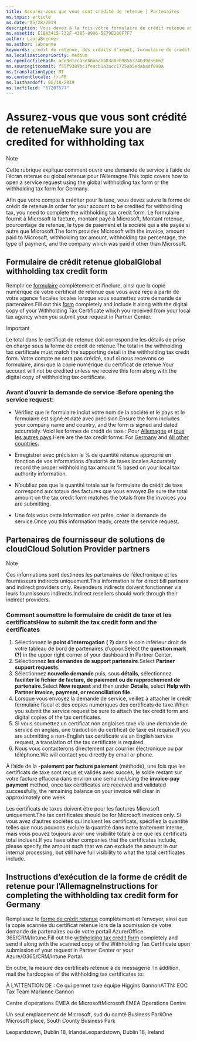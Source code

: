 ```yaml
---
title: Assurez-vous que vous sont crédité de retenue | Partenaires
ms.topic: article
ms.date: 05/28/2019
description: Vous devez à la fois votre formulaire de crédit retenue et le certificat de retenue pour ouvrir une demande de service.
ms.assetid: E1BA3415-732F-4385-8996-5E79E200F7F7
author: LauraBrenner
ms.author: labrenne
keywords: crédit de retenue, des crédits d’impôt, formulaire de crédit allemande taxe, crédit d’impôt de formulaire
ms.localizationpriority: medium
ms.openlocfilehash: ace9d1cca5db0a6aba83a0eb9856374b39d56b62
ms.sourcegitcommit: f55f9389bc1feacb1a3acc1725ab5edabadf090a
ms.translationtype: MT
ms.contentlocale: fr-FR
ms.lasthandoff: 06/18/2019
ms.locfileid: "67207577"
---
```

# <a name="make-sure-you-are-credited-for-withholding-tax"></a><span data-ttu-id="7bd07-104">Assurez-vous que vous sont crédité de retenue</span><span class="sxs-lookup"><span data-stu-id="7bd07-104">Make sure you are credited for withholding tax</span></span>

>[!Note]
><span data-ttu-id="7bd07-105">Cette rubrique explique comment ouvrir une demande de service à l’aide de l’écran retenue ou global retenue pour l’Allemagne.</span><span class="sxs-lookup"><span data-stu-id="7bd07-105">This topic covers how to open a service request using the global withholding tax form or the withholding tax form for Germany.</span></span>

<span data-ttu-id="7bd07-106">Afin que votre compte à créditer pour la taxe, vous devez suivre la forme de crédit de retenue.</span><span class="sxs-lookup"><span data-stu-id="7bd07-106">In order for your account to be credited for withholding tax, you need to complete the withholding tax credit form.</span></span> <span data-ttu-id="7bd07-107">Le formulaire fournit à Microsoft la facture, montant payé à Microsoft, Montant retenue, pourcentage de retenue, le type de paiement et la société qui a été payée si autre que Microsoft.</span><span class="sxs-lookup"><span data-stu-id="7bd07-107">The form provides Microsoft with the invoice, amount paid to Microsoft, withholding tax amount, withholding tax percentage, the type of payment, and the company which was paid if other than Microsoft.</span></span>  

## <a name="global-withholding-tax-credit-form"></a><span data-ttu-id="7bd07-108">Formulaire de crédit retenue global</span><span class="sxs-lookup"><span data-stu-id="7bd07-108">Global withholding tax credit form</span></span>

<span data-ttu-id="7bd07-109">Remplir ce [formulaire](https://query.prod.cms.rt.microsoft.com/cms/api/am/binary/RE30311) complètement et l’inclure, ainsi que la copie numérique de votre certificat de retenue que vous avez reçu à partir de votre agence fiscales locales lorsque vous soumettez votre demande de partenaires.</span><span class="sxs-lookup"><span data-stu-id="7bd07-109">Fill out this [form](https://query.prod.cms.rt.microsoft.com/cms/api/am/binary/RE30311) completely and include it along with the digital copy of your Withholding Tax Certificate which you received from your local tax agency when you submit your request in Partner Center.</span></span>
>[!IMPORTANT]
><span data-ttu-id="7bd07-110">Le total dans le certificat de retenue doit correspondre les détails de prise en charge sous la forme de crédit de retenue.</span><span class="sxs-lookup"><span data-stu-id="7bd07-110">The total in the withholding tax certificate must match the supporting detail in the withholding tax credit form.</span></span> <span data-ttu-id="7bd07-111">Votre compte ne sera pas crédité, sauf si nous recevons ce formulaire, ainsi que la copie numérique du certificat de retenue.</span><span class="sxs-lookup"><span data-stu-id="7bd07-111">Your account will not be credited unless we receive this form along with the digital copy of withholding tax certificate.</span></span>

### <a name="before-opening-the-service-request"></a><span data-ttu-id="7bd07-112">Avant d’ouvrir la demande de service :</span><span class="sxs-lookup"><span data-stu-id="7bd07-112">Before opening the service request:</span></span>

- <span data-ttu-id="7bd07-113">Vérifiez que le formulaire inclut votre nom de la société et le pays et le formulaire est signé et daté avec précision.</span><span class="sxs-lookup"><span data-stu-id="7bd07-113">Ensure the form includes your company name and country, and the form is signed and dated accurately.</span></span> <span data-ttu-id="7bd07-114">Voici les formes de crédit de taxe : Pour [Allemagne](https://query.prod.cms.rt.microsoft.com/cms/api/am/binary/RE305Lo) et [tous les autres pays](https://query.prod.cms.rt.microsoft.com/cms/api/am/binary/RE30311).</span><span class="sxs-lookup"><span data-stu-id="7bd07-114">Here are the tax credit forms: For [Germany](https://query.prod.cms.rt.microsoft.com/cms/api/am/binary/RE305Lo) and [All other countries](https://query.prod.cms.rt.microsoft.com/cms/api/am/binary/RE30311).</span></span>

- <span data-ttu-id="7bd07-115">Enregistrer avec précision le % de quantité retenue approprié en fonction de vos informations d’autorité de taxes locales.</span><span class="sxs-lookup"><span data-stu-id="7bd07-115">Accurately record the proper withholding tax amount % based on your local tax authority information.</span></span>

- <span data-ttu-id="7bd07-116">N’oubliez pas que la quantité totale sur le formulaire de crédit de taxe correspond aux totaux des factures que vous envoyez.</span><span class="sxs-lookup"><span data-stu-id="7bd07-116">Be sure the total amount on the tax credit form matches the totals from the invoices you are submitting.</span></span> 

- <span data-ttu-id="7bd07-117">Une fois vous cette information est prête, créer la demande de service.</span><span class="sxs-lookup"><span data-stu-id="7bd07-117">Once you this information ready, create the service request.</span></span>

## <a name="cloud-solution-provider-partners"></a><span data-ttu-id="7bd07-118">Partenaires de fournisseur de solutions de cloud</span><span class="sxs-lookup"><span data-stu-id="7bd07-118">Cloud Solution Provider partners</span></span>

>[!Note]
><span data-ttu-id="7bd07-119">Ces informations sont destinées les partenaires de l’électronique et les fournisseurs indirects uniquement.</span><span class="sxs-lookup"><span data-stu-id="7bd07-119">This information is for direct bill partners and indirect providers only.</span></span> <span data-ttu-id="7bd07-120">Revendeurs indirects doivent fonctionner via leurs fournisseurs indirects.</span><span class="sxs-lookup"><span data-stu-id="7bd07-120">Indirect resellers should work through their indirect providers.</span></span>

### <a name="how-to-submit-the-tax-credit-form-and-the-certificates"></a><span data-ttu-id="7bd07-121">Comment soumettre le formulaire de crédit de taxe et les certificats</span><span class="sxs-lookup"><span data-stu-id="7bd07-121">How to submit the tax credit form and the certificates</span></span>

1. <span data-ttu-id="7bd07-122">Sélectionnez le **point d’interrogation** **( ?)**  dans le coin inférieur droit de votre tableau de bord de partenaires d’uppor.</span><span class="sxs-lookup"><span data-stu-id="7bd07-122">Select the **question mark** **(?)** in the uppor right corner of your dashboard in Partner Center.</span></span>
2. <span data-ttu-id="7bd07-123">Sélectionnez **les demandes de support partenaire**.</span><span class="sxs-lookup"><span data-stu-id="7bd07-123">Select **Partner support requests**.</span></span>
3. <span data-ttu-id="7bd07-124">Sélectionnez **nouvelle demande** puis, sous **détails**, sélectionnez **faciliter le fichier de facture, de paiement ou de rapprochement de partenaire.**</span><span class="sxs-lookup"><span data-stu-id="7bd07-124">Select **New request** and then under **Details**, select **Help with Partner invoice, payment, or reconciliation file.**</span></span>
4. <span data-ttu-id="7bd07-125">Lorsque vous envoyez la demande de service, veillez à attacher le crédit formulaire fiscal et des copies numériques des certificats de taxe.</span><span class="sxs-lookup"><span data-stu-id="7bd07-125">When you submit the service request be sure to attach the tax credit form and digital copies of the tax certificates.</span></span>
5. <span data-ttu-id="7bd07-126">Si vous soumettez un certificat non anglaises taxe via une demande de service en anglais, une traduction du certificat de taxe est requise.</span><span class="sxs-lookup"><span data-stu-id="7bd07-126">If you are submitting a non-English tax certificate via an English service request, a translation of the tax certificate is required.</span></span>
6. <span data-ttu-id="7bd07-127">Nous vous contacterons directement par courrier électronique ou par téléphone.</span><span class="sxs-lookup"><span data-stu-id="7bd07-127">We will contact you directly by email or phone.</span></span>

<span data-ttu-id="7bd07-128">À l’aide de la **-paiement par facture paiement** (méthode), une fois que les certificats de taxe sont reçus et validés avec succès, le solde restant sur votre facture effacera dans environ une semaine.</span><span class="sxs-lookup"><span data-stu-id="7bd07-128">Using the **invoice-pay payment** method, once tax certificates are received and validated successfully, the remaining balance on your invoice will clear in approximately one week.</span></span> 

<span data-ttu-id="7bd07-129">Les certificats de taxes doivent être pour les factures Microsoft uniquement.</span><span class="sxs-lookup"><span data-stu-id="7bd07-129">The tax certificates should be for Microsoft invoices only.</span></span> <span data-ttu-id="7bd07-130">Si vous avez d’autres sociétés qui incluent les certificats, spécifiez la quantité telles que nous pouvons exclure la quantité dans notre traitement interne, mais vous pouvez toujours avoir une visibilité totale à ce que les certificats total incluent.</span><span class="sxs-lookup"><span data-stu-id="7bd07-130">If you have other companies that the certificates include, please specify the amount such that we can exclude the amount in our internal processing, but still have full visibility to what the total certificates include.</span></span> 

## <a name="instructions-for-completing-the-withholding-tax-credit-form-for-germany"></a><span data-ttu-id="7bd07-131">Instructions d’exécution de la forme de crédit de retenue pour l’Allemagne</span><span class="sxs-lookup"><span data-stu-id="7bd07-131">Instructions for completing the withholding tax credit form for Germany</span></span>

<span data-ttu-id="7bd07-132">Remplissez le [forme de crédit retenue](https://query.prod.cms.rt.microsoft.com/cms/api/am/binary/RE305Lo) complètement et l’envoyer, ainsi que la copie scannée du certificat retenue lors de la soumission de votre demande de partenaires ou de votre portail Azure/Office 365/CRM/Intune.</span><span class="sxs-lookup"><span data-stu-id="7bd07-132">Fill out the [withholding tax credit form](https://query.prod.cms.rt.microsoft.com/cms/api/am/binary/RE305Lo)  completely and send it along with the scanned copy of the Withholding Tax Certificate upon submission of your request in Partner Center or your Azure/O365/CRM/Intune Portal.</span></span> 

<span data-ttu-id="7bd07-133">En outre, la mesure des certificats retenue à de messagerie :</span><span class="sxs-lookup"><span data-stu-id="7bd07-133">In addition, mail the hardcopies of the withholding tax certificates to:</span></span>

<span data-ttu-id="7bd07-134">À L’ATTENTION DE : Ce qui permet taxe équipe Higgins Gannon</span><span class="sxs-lookup"><span data-stu-id="7bd07-134">ATTN: EOC Tax Team Marianne Gannon</span></span>

<span data-ttu-id="7bd07-135">Centre d’opérations EMEA de Microsoft</span><span class="sxs-lookup"><span data-stu-id="7bd07-135">Microsoft EMEA Operations Centre</span></span>

<span data-ttu-id="7bd07-136">Un seul emplacement de Microsoft, sud du comté Business Park</span><span class="sxs-lookup"><span data-stu-id="7bd07-136">One Microsoft place, South County Business Park</span></span>

<span data-ttu-id="7bd07-137">Leopardstown, Dublin 18, Irlande</span><span class="sxs-lookup"><span data-stu-id="7bd07-137">Leopardstown, Dublin 18, Ireland</span></span>
